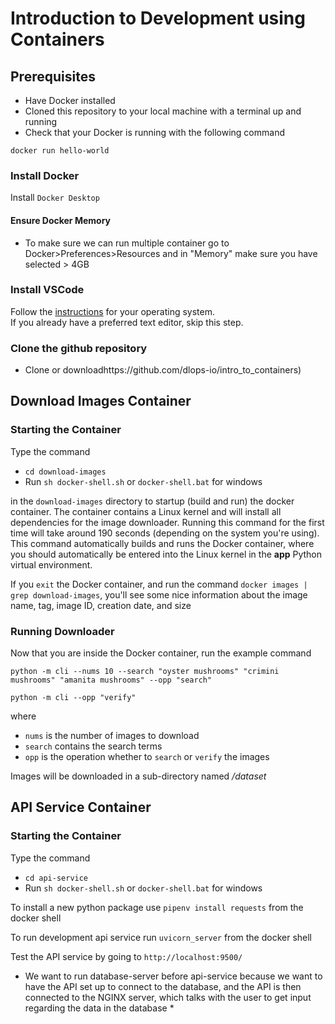 # Introduction to Development using Containers

## Prerequisites
* Have Docker installed
* Cloned this repository to your local machine with a terminal up and running
* Check that your Docker is running with the following command

`docker run hello-world`

### Install Docker 
Install `Docker Desktop`

#### Ensure Docker Memory
- To make sure we can run multiple container go to Docker>Preferences>Resources and in "Memory" make sure you have selected > 4GB

### Install VSCode  
Follow the [instructions](https://code.visualstudio.com/download) for your operating system.  
If you already have a preferred text editor, skip this step.  

### Clone the github repository
- Clone or downloadhttps://github.com/dlops-io/intro_to_containers)

## Download Images Container
### Starting the Container
Type the command 
-  `cd download-images`
- Run `sh docker-shell.sh` or `docker-shell.bat` for windows

in the `download-images` directory to startup (build and run) the docker container. The container contains a Linux kernel and will install all dependencies for the image downloader. Running this command for the first time will take around 190 seconds (depending on the system you're using). This command automatically builds and runs the Docker container, where you should automatically be entered into the Linux kernel in the **app** Python virtual environment.

If you `exit` the Docker container, and run the command `docker images | grep download-images`, you'll see some nice information about the image name, tag, image ID, creation date, and size

### Running Downloader
Now that you are inside the Docker container, run the example command

`python -m cli --nums 10 --search "oyster mushrooms" "crimini mushrooms" "amanita mushrooms" --opp "search"`

`python -m cli --opp "verify"`

where 
- `nums` is the number of images to download
- `search` contains the search terms
- `opp` is the operation whether to `search` or `verify` the images

Images will be downloaded in a sub-directory named *<persistent-folder>/dataset*

## API Service Container
### Starting the Container
Type the command 
-  `cd api-service`
- Run `sh docker-shell.sh` or `docker-shell.bat` for windows

To install a new python package use `pipenv install requests` from the docker shell

To run development api service run `uvicorn_server` from the docker shell

Test the API service by going to `http://localhost:9500/`

* We want to run database-server before api-service because we want to have the API set up to connect to the database, and the API is then connected to the NGINX server, which talks with the user to get input regarding the data in the database *